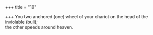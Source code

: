 +++
title = "19"

+++
 You two anchored (one) wheel of your chariot on the head of the  inviolable (bull);  
the other speeds around heaven.  